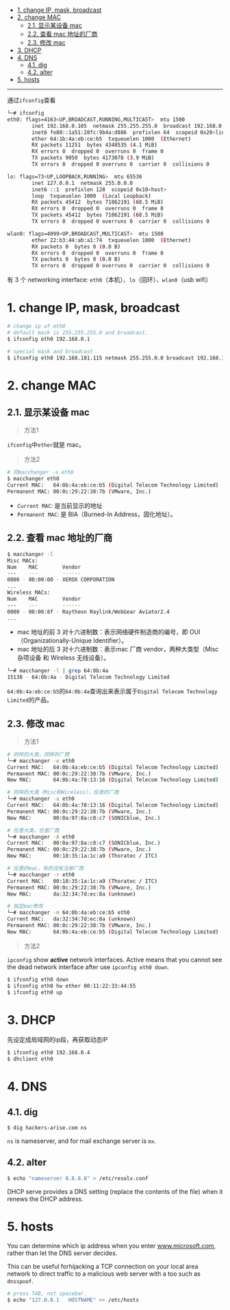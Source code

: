 - [1. change IP, mask, broadcast](#1-change-ip-mask-broadcast)
- [2. change MAC](#2-change-mac)
  - [2.1. 显示某设备 mac](#21-显示某设备-mac)
  - [2.2. 查看 mac 地址的厂商](#22-查看-mac-地址的厂商)
  - [2.3. 修改 mac](#23-修改-mac)
- [3. DHCP](#3-dhcp)
- [4. DNS](#4-dns)
  - [4.1. dig](#41-dig)
  - [4.2. alter](#42-alter)
- [5. hosts](#5-hosts)

---

通过`ifconfig`查看

```bash
└─# ifconfig
eth0: flags=4163<UP,BROADCAST,RUNNING,MULTICAST>  mtu 1500
        inet 192.168.0.105  netmask 255.255.255.0  broadcast 192.168.0.255
        inet6 fe80::1a51:28fc:9b4a:d886  prefixlen 64  scopeid 0x20<link>
        ether 64:1b:4a:eb:ce:b5  txqueuelen 1000  (Ethernet)
        RX packets 11251  bytes 4348535 (4.1 MiB)
        RX errors 0  dropped 0  overruns 0  frame 0
        TX packets 9050  bytes 4173078 (3.9 MiB)
        TX errors 0  dropped 0 overruns 0  carrier 0  collisions 0

lo: flags=73<UP,LOOPBACK,RUNNING>  mtu 65536
        inet 127.0.0.1  netmask 255.0.0.0
        inet6 ::1  prefixlen 128  scopeid 0x10<host>
        loop  txqueuelen 1000  (Local Loopback)
        RX packets 45412  bytes 71862191 (68.5 MiB)
        RX errors 0  dropped 0  overruns 0  frame 0
        TX packets 45412  bytes 71862191 (68.5 MiB)
        TX errors 0  dropped 0 overruns 0  carrier 0  collisions 0

wlan0: flags=4099<UP,BROADCAST,MULTICAST>  mtu 1500
        ether 22:b3:44:ab:a1:74  txqueuelen 1000  (Ethernet)
        RX packets 0  bytes 0 (0.0 B)
        RX errors 0  dropped 0  overruns 0  frame 0
        TX packets 0  bytes 0 (0.0 B)
        TX errors 0  dropped 0 overruns 0  carrier 0  collisions 0
```

有 3 个 networking interface: `eth0`（本机）、`lo`（回环）、`wlan0`（usb wifi）



# 1. change IP, mask, broadcast
```bash
# change ip of eth0
# default mask is 255.255.255.0 and broadcast.
$ ifconfig eth0 192.168.0.1

# special mask and broadcast
$ ifconfig eth0 192.168.181.115 netmask 255.255.0.0 broadcast 192.168.1.255
```
# 2. change MAC


## 2.1. 显示某设备 mac
> 方法1

`ifconfig`中`ether`就是 mac。

> 方法2

```bash
# 同macchanger -s eth0
$ macchanger eth0
Current MAC:   64:0b:4a:eb:ce:b5 (Digital Telecom Technology Limited)
Permanent MAC: 00:0c:29:22:38:7b (VMware, Inc.)
```

- `Current MAC`: 是当前显示的地址
- `Permanent MAC`: 是 BIA（Burned-In Address，固化地址）。

## 2.2. 查看 mac 地址的厂商


```bash
$ macchanger -l
Misc MACs:
Num    MAC        Vendor
---    ---        ------
0000 - 00:00:00 - XEROX CORPORATION
...
Wireless MACs:
Num    MAC        Vendor
---    ---        ------
0000 - 00:00:8f - Raytheon Raylink/WebGear Aviator2.4
...
```

- mac 地址的前 3 对十六进制数：表示网络硬件制造商的编号，即 OUI（Organizationally-Unique Identifier）。
- mac 地址的后 3 对十六进制数：表示mac 厂商 vendor，两种大类型（Misc 杂项设备 和 Wireless 无线设备）。


```bash
└─# macchanger -l | grep 64:0b:4a
15138 - 64:0b:4a - Digital Telecom Technology Limited
```

`64:0b:4a:eb:ce:b5`的`64:0b:4a`查询出来表示属于`Digital Telecom Technology Limited`的产品。

## 2.3. 修改 mac

> 方法1

```bash
# 同样的大类，同样的厂商
└─# macchanger -e eth0
Current MAC:   64:0b:4a:eb:ce:b5 (Digital Telecom Technology Limited)
Permanent MAC: 00:0c:29:22:38:7b (VMware, Inc.)
New MAC:       64:0b:4a:78:13:16 (Digital Telecom Technology Limited)

# 同样的大类（Misc和Wireless），任意的厂商
└─# macchanger -a eth0
Current MAC:   64:0b:4a:78:13:16 (Digital Telecom Technology Limited)
Permanent MAC: 00:0c:29:22:38:7b (VMware, Inc.)
New MAC:       00:0a:97:8a:c8:c7 (SONICblue, Inc.)

# 任意大类，任意厂商
└─# macchanger -A eth0
Current MAC:   00:0a:97:8a:c8:c7 (SONICblue, Inc.)
Permanent MAC: 00:0c:29:22:38:7b (VMware, Inc.)
New MAC:       00:18:35:1a:1c:a9 (Thoratec / ITC)

# 任意的mac，有的没有注册厂商
└─# macchanger -r eth0
Current MAC:   00:18:35:1a:1c:a9 (Thoratec / ITC)
Permanent MAC: 00:0c:29:22:38:7b (VMware, Inc.)
New MAC:       da:32:34:7d:ec:8a (unknown)

# 指定mac修改
└─# macchanger -m 64:0b:4a:eb:ce:b5 eth0
Current MAC:   da:32:34:7d:ec:8a (unknown)
Permanent MAC: 00:0c:29:22:38:7b (VMware, Inc.)
New MAC:       64:0b:4a:eb:ce:b5 (Digital Telecom Technology Limited)
```
> 方法2

`ipconfig` show **active** network interfaces. Active means that you cannot see the dead network interface after use `ipconfig eth0 down`.


```bash
$ ifconfig eth0 down
$ ifconfig eth0 hw ether 00:11:22:33:44:55
$ ifconfig eth0 up
```

# 3. DHCP
先设定成局域网的ip段，再获取动态IP
```bash
$ ifconfig eth0 192.168.0.4
$ dhclient eth0
```

# 4. DNS
## 4.1. dig

```bash
$ dig hackers-arise.com ns
```
`ns` is nameserver, and for mail exchange server is `mx`. 

## 4.2. alter
```bash
$ echo "nameserver 8.8.8.8" > /etc/resolv.conf
```
DHCP serve provides a DNS setting (replace the contents of the file) when it renews the DHCP address.

# 5. hosts

You can determine which ip address when you enter www.microsoft.com, rather than let the DNS server decides.

This can be useful forhijacking a TCP connection on your local area network to direct traffic to a malicious web server with a too such as `dnsspoof`.

```bash
# press TAB, not spacebar.
$ echo "127.0.0.1   HOSTNAME" >> /etc/hosts
```